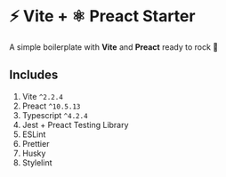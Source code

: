 # ⚡️ Vite + ⚛ Preact Starter

A simple boilerplate with **Vite** and **Preact** ready to rock 🚀

## Includes

1. Vite `^2.2.4`
2. Preact `^10.5.13`
3. Typescript `^4.2.4`
4. Jest + Preact Testing Library
5. ESLint
6. Prettier
7. Husky
8. Stylelint
